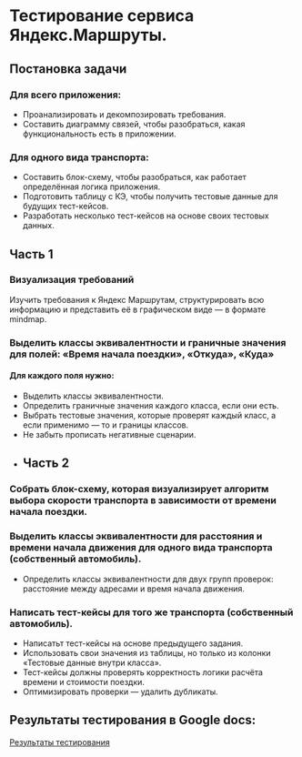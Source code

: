 # Тестирование сервиса Яндекс.Маршруты.
## Постановка задачи
### Для всего приложения:
- Проанализировать и декомпозировать требования.
- Составить диаграмму связей, чтобы разобраться, какая функциональность есть в приложении.
### Для одного вида транспорта:
- Составить блок-схему, чтобы разобраться, как работает определённая логика приложения.
- Подготовить таблицу с КЭ, чтобы получить тестовые данные для будущих тест-кейсов.
- Разработать несколько тест-кейсов на основе своих тестовых данных.

## Часть 1
### Визуализация требований
Изучить требования к Яндекс Маршрутам, структурировать всю информацию и представить её в графическом виде — в формате mindmap.
### Выделить классы эквивалентности и граничные значения для полей: «Время начала поездки», «Откуда», «Куда»
#### Для каждого поля нужно: 
- Выделить классы эквивалентности.
- Определить граничные значения каждого класса, если они есть.
- Выбрать тестовые значения, которые проверят каждый класс, а если применимо — то и границы классов.
- Не забыть прописать негативные сценарии. 
- ## Часть 2
### Собрать блок-схему, которая визуализирует алгоритм выбора скорости транспорта в зависимости от времени начала поездки.
### Выделить классы эквивалентности для расстояния и времени начала движения для одного вида транспорта (собственный автомобиль).
- Определить классы эквивалентности для двух групп проверок: расстояние между адресами и время начала движения.
### Написать тест-кейсы для того же транспорта (собственный автомобиль).
- Написатьт тест-кейсы на основе предыдущего задания.
- Использовать свои значения из таблицы, но только из колонки «Тестовые данные внутри класса».
- Тест-кейсы должны проверять корректность логики расчёта времени и стоимости поездки.
- Оптимизировать проверки — удалить дубликаты.

## Результаты тестирования в Google docs:
[Результаты тестирования](https://docs.google.com/document/d/1njAWPXs-qb9powU_mlstkbbTEHcOz-v1fLEXliSAC-E/edit?usp=sharing "Google docs")
